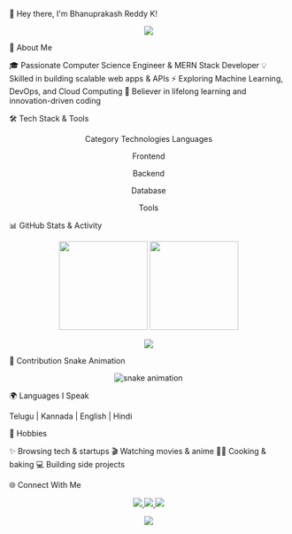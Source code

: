 👋 Hey there, I'm Bhanuprakash Reddy K!
<p align="center"> <img src="https://readme-typing-svg.herokuapp.com?size=25&duration=4000&color=00F5D4&center=true&vCenter=true&width=700&lines=Full+Stack+Developer+💻;MERN+Stack+Engineer+🚀;Open+Source+Contributor+🌍;Tech+Explorer+🔥" /> </p>
🚀 About Me

🎓 Passionate Computer Science Engineer & MERN Stack Developer
💡 Skilled in building scalable web apps & APIs
⚡ Exploring Machine Learning, DevOps, and Cloud Computing
🎯 Believer in lifelong learning and innovation-driven coding

🛠️ Tech Stack & Tools
<div align="center">
Category	Technologies
Languages	

Frontend	

Backend	

Database	

Tools	
</div>
📊 GitHub Stats & Activity
<p align="center"> <img src="https://github-readme-stats.vercel.app/api?username=bhanreddy&show_icons=true&theme=react&hide_border=true&bg_color=0D1117" height="160"/> <img src="https://github-readme-streak-stats.herokuapp.com/?user=bhanreddy&theme=react&hide_border=true&background=0D1117" height="160"/> </p> <p align="center"> <img src="https://github-readme-stats.vercel.app/api/top-langs/?username=bhanreddy&layout=compact&theme=react&hide_border=true&bg_color=0D1117"/> </p>
🐍 Contribution Snake Animation
<p align="center"> <img src="https://raw.githubusercontent.com/bhanreddy/bhanreddy/output/github-contribution-grid-snake.svg" alt="snake animation"/> </p>
🌍 Languages I Speak

Telugu | Kannada | English | Hindi

🎯 Hobbies

✨ Browsing tech & startups
🎬 Watching movies & anime
👨‍🍳 Cooking & baking
💻 Building side projects

🌐 Connect With Me
<p align="center"> <a href="https://github.com/bhanreddy"> <img src="https://img.shields.io/badge/GitHub-bhanreddy-181717?style=for-the-badge&logo=github"/> </a> <a href="https://www.linkedin.com/in/YOUR-LINKEDIN"> <img src="https://img.shields.io/badge/LinkedIn-Connect-blue?style=for-the-badge&logo=linkedin"/> </a> <a href="mailto:YOURMAIL@example.com"> <img src="https://img.shields.io/badge/Email-Say%20Hi!-red?style=for-the-badge&logo=gmail"/> </a> </p>
<p align="center"> <img src="https://capsule-render.vercel.app/api?type=waving&color=0:00F5D4,100:9B5DE5&height=120&section=footer"/> </p>
